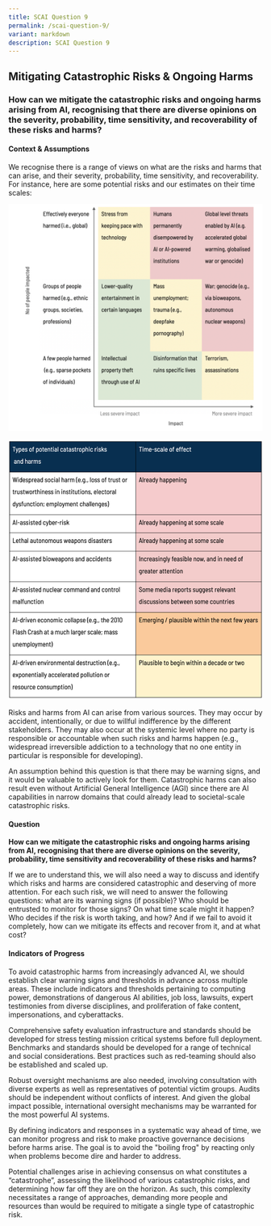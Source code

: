 ```yaml
---
title: SCAI Question 9
permalink: /scai-question-9/
variant: markdown
description: SCAI Question 9
---
```

## Mitigating Catastrophic Risks & Ongoing Harms

### How can we mitigate the catastrophic risks and ongoing harms arising from AI, recognising that there are diverse opinions on the severity, probability, time sensitivity, and recoverability of these risks and harms?

#### Context & Assumptions

We recognise there is a range of views on what are the risks and harms that can arise, and their severity, probability, time sensitivity, and recoverability. For instance, here are some potential risks and our estimates on their time scales:

![](/images/Process/Impact_table_final.png)

![](/images/Risk_table.png)

Risks and harms from AI can arise from various sources. They may occur by accident, intentionally, or due to willful indifference by the different stakeholders. They may also occur at the systemic level where no party is responsible or accountable when such risks and harms happen (e.g., widespread irreversible addiction to a technology that no one entity in particular is responsible for developing). 

An assumption behind this question is that there may be warning signs, and it would be valuable to actively look for them. Catastrophic harms can also result even without Artificial General Intelligence (AGI) since there are AI capabilities in narrow domains that could already lead to societal-scale catastrophic risks.

#### Question

**How can we mitigate the catastrophic risks and ongoing harms arising from AI, recognising that there are diverse opinions on the severity, probability, time sensitivity and recoverability of these risks and harms?**

If we are to understand this, we will also need a way to discuss and identify which risks and harms are considered catastrophic and deserving of more attention. For each such risk, we will need to answer the following questions: what are its warning signs (if possible)? Who should be entrusted to monitor for those signs? On what time scale might it happen? Who decides if the risk is worth taking, and how? And if we fail to avoid it completely, how can we mitigate its effects and recover from it, and at what cost?

#### Indicators of Progress

To avoid catastrophic harms from increasingly advanced AI, we should establish clear warning signs and thresholds in advance across multiple areas. These include indicators and thresholds pertaining to computing power, demonstrations of dangerous AI abilities, job loss, lawsuits, expert testimonies from diverse disciplines, and proliferation of fake content, impersonations, and cyberattacks. 

Comprehensive safety evaluation infrastructure and standards should be developed for stress testing mission critical systems before full deployment. Benchmarks and standards should be developed for a range of technical and social considerations. Best practices such as red-teaming should also be established and scaled up.

Robust oversight mechanisms are also needed, involving consultation with diverse experts as well as representatives of potential victim groups. Audits should be independent without conflicts of interest. And given the global impact possible, international oversight mechanisms may be warranted for the most powerful AI systems. 

By defining indicators and responses in a systematic way ahead of time, we can monitor progress and risk to make proactive governance decisions before harms arise. The goal is to avoid the "boiling frog" by reacting only when problems become dire and harder to address.

Potential challenges arise in achieving consensus on what constitutes a “catastrophe”, assessing the likelihood of various catastrophic risks, and determining how far off they are on the horizon. As such, this complexity necessitates a range of approaches, demanding more people and resources than would be required to mitigate a single type of catastrophic risk.